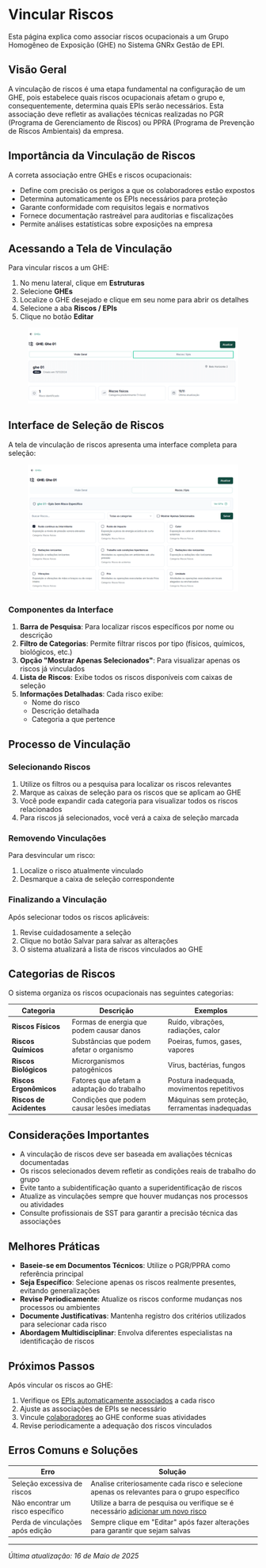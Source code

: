 # Vincular Riscos

Esta página explica como associar riscos ocupacionais a um Grupo Homogêneo de Exposição (GHE) no Sistema GNRx Gestão de EPI.

## Visão Geral

A vinculação de riscos é uma etapa fundamental na configuração de um GHE, pois estabelece quais riscos ocupacionais afetam o grupo e, consequentemente, determina quais EPIs serão necessários. Esta associação deve refletir as avaliações técnicas realizadas no PGR (Programa de Gerenciamento de Riscos) ou PPRA (Programa de Prevenção de Riscos Ambientais) da empresa.

## Importância da Vinculação de Riscos

A correta associação entre GHEs e riscos ocupacionais:

* Define com precisão os perigos a que os colaboradores estão expostos
* Determina automaticamente os EPIs necessários para proteção
* Garante conformidade com requisitos legais e normativos
* Fornece documentação rastreável para auditorias e fiscalizações
* Permite análises estatísticas sobre exposições na empresa

## Acessando a Tela de Vinculação

Para vincular riscos a um GHE:

1. No menu lateral, clique em **Estruturas**
2. Selecione **GHEs**
3. Localize o GHE desejado e clique em seu nome para abrir os detalhes
4. Selecione a aba **Riscos / EPIs**
5. Clique no botão **Editar**

<figure><img src="../../.gitbook/assets/image (30).png" alt=""><figcaption></figcaption></figure>

## Interface de Seleção de Riscos

A tela de vinculação de riscos apresenta uma interface completa para seleção:

<figure><img src="../../.gitbook/assets/image (31).png" alt=""><figcaption></figcaption></figure>

### Componentes da Interface

1. **Barra de Pesquisa**: Para localizar riscos específicos por nome ou descrição
2. **Filtro de Categorias**: Permite filtrar riscos por tipo (físicos, químicos, biológicos, etc.)
3. **Opção "Mostrar Apenas Selecionados"**: Para visualizar apenas os riscos já vinculados
4. **Lista de Riscos**: Exibe todos os riscos disponíveis com caixas de seleção
5. **Informações Detalhadas**: Cada risco exibe:
   * Nome do risco
   * Descrição detalhada
   * Categoria a que pertence

## Processo de Vinculação

### Selecionando Riscos

1. Utilize os filtros ou a pesquisa para localizar os riscos relevantes
2. Marque as caixas de seleção para os riscos que se aplicam ao GHE
3. Você pode expandir cada categoria para visualizar todos os riscos relacionados
4. Para riscos já selecionados, você verá a caixa de seleção marcada

### Removendo Vinculações

Para desvincular um risco:

1. Localize o risco atualmente vinculado
2. Desmarque a caixa de seleção correspondente

### Finalizando a Vinculação

Após selecionar todos os riscos aplicáveis:

1. Revise cuidadosamente a seleção
2. Clique no botão Salvar para salvar as alterações
3. O sistema atualizará a lista de riscos vinculados ao GHE

## Categorias de Riscos

O sistema organiza os riscos ocupacionais nas seguintes categorias:

| Categoria               | Descrição                                   | Exemplos                                       |
| ----------------------- | ------------------------------------------- | ---------------------------------------------- |
| **Riscos Físicos**      | Formas de energia que podem causar danos    | Ruído, vibrações, radiações, calor             |
| **Riscos Químicos**     | Substâncias que podem afetar o organismo    | Poeiras, fumos, gases, vapores                 |
| **Riscos Biológicos**   | Microrganismos patogênicos                  | Vírus, bactérias, fungos                       |
| **Riscos Ergonômicos**  | Fatores que afetam a adaptação do trabalho  | Postura inadequada, movimentos repetitivos     |
| **Riscos de Acidentes** | Condições que podem causar lesões imediatas | Máquinas sem proteção, ferramentas inadequadas |

## Considerações Importantes

* A vinculação de riscos deve ser baseada em avaliações técnicas documentadas
* Os riscos selecionados devem refletir as condições reais de trabalho do grupo
* Evite tanto a subidentificação quanto a superidentificação de riscos
* Atualize as vinculações sempre que houver mudanças nos processos ou atividades
* Consulte profissionais de SST para garantir a precisão técnica das associações

## Melhores Práticas

* **Baseie-se em Documentos Técnicos**: Utilize o PGR/PPRA como referência principal
* **Seja Específico**: Selecione apenas os riscos realmente presentes, evitando generalizações
* **Revise Periodicamente**: Atualize os riscos conforme mudanças nos processos ou ambientes
* **Documente Justificativas**: Mantenha registro dos critérios utilizados para selecionar cada risco
* **Abordagem Multidisciplinar**: Envolva diferentes especialistas na identificação de riscos

## Próximos Passos

Após vincular os riscos ao GHE:

1. Verifique os [EPIs automaticamente associados](vincular-epis.md) a cada risco
2. Ajuste as associações de EPIs se necessário
3. Vincule [colaboradores](../colaboradores/) ao GHE conforme suas atividades
4. Revise periodicamente a adequação dos riscos vinculados

## Erros Comuns e Soluções

| Erro                              | Solução                                                                                                                                  |
| --------------------------------- | ---------------------------------------------------------------------------------------------------------------------------------------- |
| Seleção excessiva de riscos       | Analise criteriosamente cada risco e selecione apenas os relevantes para o grupo específico                                              |
| Não encontrar um risco específico | Utilize a barra de pesquisa ou verifique se é necessário [adicionar um novo risco](../../configuracoes-gerais/riscos/adicionar-risco.md) |
| Perda de vinculações após edição  | Sempre clique em "Editar" após fazer alterações para garantir que sejam salvas                                                           |

***

_Última atualização: 16 de Maio de 2025_
